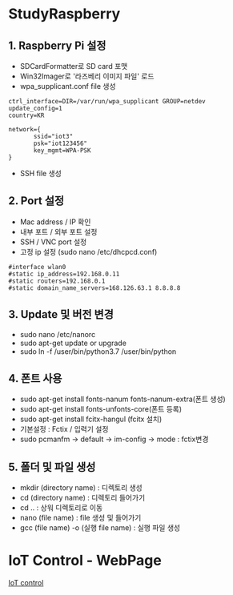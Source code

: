 # StudyRaspberry

## 1. Raspberry Pi 설정

- SDCardFormatter로 SD card 포맷
- Win32Imager로 '라즈베리 이미지 파일' 로드
- wpa_supplicant.conf file 생성

```
ctrl_interface=DIR=/var/run/wpa_supplicant GROUP=netdev
update_config=1
country=KR

network={
	   ssid="iot3"
	   psk="iot123456"
	   key_mgmt=WPA-PSK
}

```
- SSH file 생성

## 2. Port 설정

- Mac address / IP 확인
- 내부 포트 / 외부 포트 설정
- SSH / VNC port 설정
- 고정 ip 설정 (sudo nano /etc/dhcpcd.conf)
```
#interface wlan0
#static ip_address=192.168.0.11
#static routers=192.168.0.1
#static domain_name_servers=168.126.63.1 8.8.8.8

```

## 3. Update 및 버전 변경

- sudo nano /etc/nanorc
- sudo apt-get update or upgrade
- sudo ln -f /user/bin/python3.7 /user/bin/python

## 4. 폰트 사용
- sudo apt-get install fonts-nanum fonts-nanum-extra(폰트 생성)
- sudo apt-get install fonts-unfonts-core(폰트 등록)
- sudo apt-get install fcitx-hangul (fcitx 설치)
- 기본설정 : Fctix /  입력기 설정
- sudo pcmanfm -> default -> im-config -> mode : fctix변경

## 5. 폴더 및 파일 생성
- mkdir (directory name) : 디렉토리 생성
- cd (directory name) : 디렉토리 들어가기
- cd .. : 상워 디렉토리로 이동
- nano (file name) : file 생성 및 들어가기
- gcc (file name) -o (실행 file name) : 실행 파일 생성
 
 # IoT Control - WebPage
 [IoT control ](/IoT%20contloer/README.md) <br>
